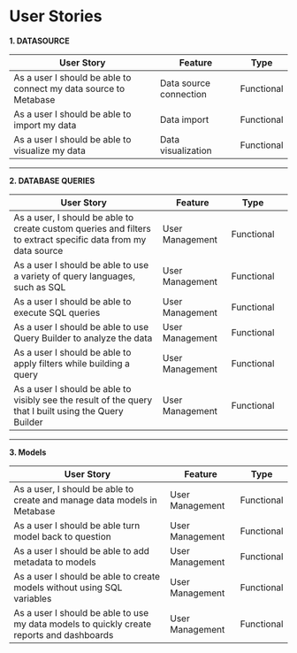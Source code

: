 # User Stories

**1. DATASOURCE** 

| User Story | Feature | Type |
| --- | --- | --- |
| As a user I should be able to connect my data source to Metabase | Data source connection | Functional |
| As a user I should be able to import my data | Data import | Functional |
| As a user I should be able to visualize my data | Data visualization | Functional |

---

**2. DATABASE QUERIES**

| User Story | Feature | Type |  |
| --- | --- | --- | --- |
| As a user, I should be able to create custom queries and filters to extract specific data from my data source | User Management | Functional |  |
| As a user I should be able to use a variety of query languages, such as SQL | User Management | Functional |  |
| As a user I should be able to execute SQL queries | User Management | Functional |  |
| As a user I should be able to use Query Builder to analyze the data | User Management | Functional |  |
| As a user I should be able to apply filters while building a query | User Management | Functional |  |
| As a user I should be able to visibly see the result of the query that I built using the Query Builder | User Management | Functional |  |

---

**3. Models**

| User Story | Feature | Type |
| --- | --- | --- |
| As a user, I should be able to create and manage data models in Metabase | User Management | Functional |
| As a user I should be able turn model back to question | User Management | Functional |
| As a user I should be able to add metadata to models | User Management | Functional |
| As a user I should be able to create models without using SQL variables | User Management | Functional |
| As a user I should be able to use my data models to quickly create reports and dashboards | User Management | Functional |